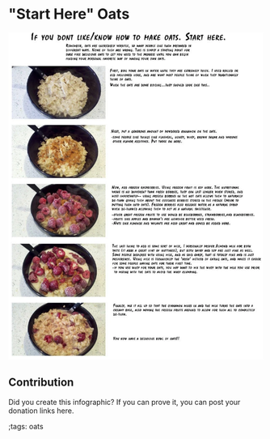 # "Start Here" Oats

![](fitpics/start-here-oats.webp)

## Contribution

Did you create this infographic? If you can prove it, you can post your donation links here. 

;tags: oats

